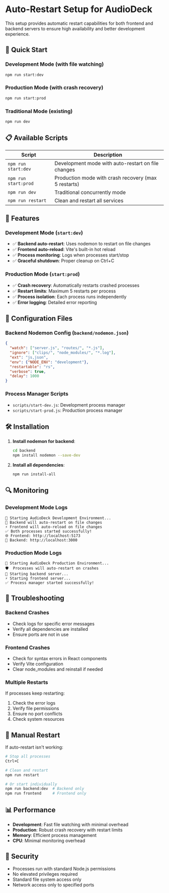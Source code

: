 # Auto-Restart Setup for AudioDeck

This setup provides automatic restart capabilities for both frontend and backend servers to ensure high availability and better development experience.

## 🚀 Quick Start

### Development Mode (with file watching)
```bash
npm run start:dev
```

### Production Mode (with crash recovery)
```bash
npm run start:prod
```

### Traditional Mode (existing)
```bash
npm run dev
```

## 📋 Available Scripts

| Script | Description |
|--------|-------------|
| `npm run start:dev` | Development mode with auto-restart on file changes |
| `npm run start:prod` | Production mode with crash recovery (max 5 restarts) |
| `npm run dev` | Traditional concurrently mode |
| `npm run restart` | Clean and restart all services |

## 🔧 Features

### Development Mode (`start:dev`)
- ✅ **Backend auto-restart**: Uses nodemon to restart on file changes
- ✅ **Frontend auto-reload**: Vite's built-in hot reload
- ✅ **Process monitoring**: Logs when processes start/stop
- ✅ **Graceful shutdown**: Proper cleanup on Ctrl+C

### Production Mode (`start:prod`)
- ✅ **Crash recovery**: Automatically restarts crashed processes
- ✅ **Restart limits**: Maximum 5 restarts per process
- ✅ **Process isolation**: Each process runs independently
- ✅ **Error logging**: Detailed error reporting

## 📁 Configuration Files

### Backend Nodemon Config (`backend/nodemon.json`)
```json
{
  "watch": ["server.js", "routes/", "*.js"],
  "ignore": ["clips/", "node_modules/", "*.log"],
  "ext": "js,json",
  "env": {"NODE_ENV": "development"},
  "restartable": "rs",
  "verbose": true,
  "delay": 1000
}
```

### Process Manager Scripts
- `scripts/start-dev.js`: Development process manager
- `scripts/start-prod.js`: Production process manager

## 🛠️ Installation

1. **Install nodemon for backend**:
   ```bash
   cd backend
   npm install nodemon --save-dev
   ```

2. **Install all dependencies**:
   ```bash
   npm run install-all
   ```

## 🔍 Monitoring

### Development Mode Logs
```
🚀 Starting AudioDeck Development Environment...
📡 Backend will auto-restart on file changes
⚡ Frontend will auto-reload on file changes
✅ Both processes started successfully!
🌐 Frontend: http://localhost:5173
🔧 Backend: http://localhost:3000
```

### Production Mode Logs
```
🚀 Starting AudioDeck Production Environment...
🛡️  Processes will auto-restart on crashes
🔧 Starting backend server...
⚡ Starting frontend server...
✅ Process manager started successfully!
```

## 🚨 Troubleshooting

### Backend Crashes
- Check logs for specific error messages
- Verify all dependencies are installed
- Ensure ports are not in use

### Frontend Crashes
- Check for syntax errors in React components
- Verify Vite configuration
- Clear node_modules and reinstall if needed

### Multiple Restarts
If processes keep restarting:
1. Check the error logs
2. Verify file permissions
3. Ensure no port conflicts
4. Check system resources

## 🔄 Manual Restart

If auto-restart isn't working:

```bash
# Stop all processes
Ctrl+C

# Clean and restart
npm run restart

# Or start individually
npm run backend:dev  # Backend only
npm run frontend     # Frontend only
```

## 📊 Performance

- **Development**: Fast file watching with minimal overhead
- **Production**: Robust crash recovery with restart limits
- **Memory**: Efficient process management
- **CPU**: Minimal monitoring overhead

## 🔐 Security

- Processes run with standard Node.js permissions
- No elevated privileges required
- Standard file system access only
- Network access only to specified ports 